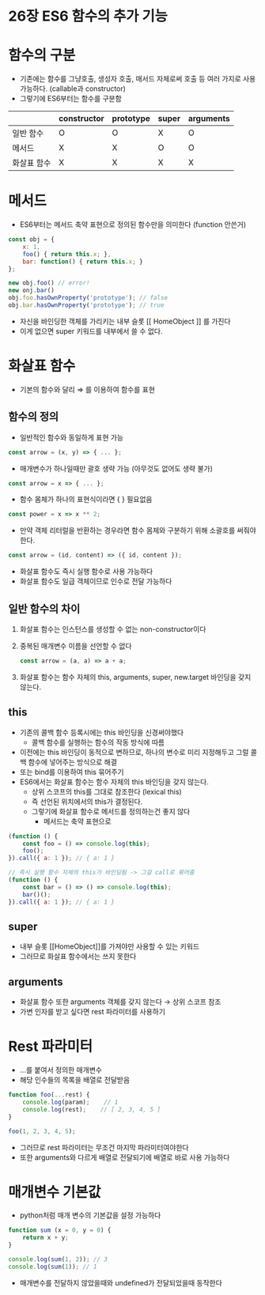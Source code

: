 # 26장 ES6 함수의 추가 기능

# 함수의 구분

- 기존에는 함수를 그냥호출, 생성자 호출, 매서드 자체로써 호출 등 여러 가지로 사용 가능하다. (callable과 constructor)
- 그렇기에 ES6부터는 함수를 구분함

|  | constructor | prototype | super | arguments |
| --- | --- | --- | --- | --- |
| 일반 함수 | O | O | X | O |
| 메서드 | X | X | O | O |
| 화살표 함수 | X | X | X | X |

# 메서드

- ES6부터는 메서드 축약 표현으로 정의된 함수만을 의미한다 (function 안쓴거)

```jsx
const obj = {
	x: 1,
	foo() { return this.x; },
	bar: function() { return this.x; }
};

new obj.foo() // error!
new onj.bar()
obj.foo.hasOwnProperty('prototype'); // false
obj.bar.hasOwnProperty('prototype'); // true
```

- 자신을 바인딩한 객체를 가리키는 내부 슬롯  [[ HomeObject ]] 를 가진다
- 이게 없으면 super 키워드를 내부에서 쓸 수 없다.

# 화살표 함수

- 기본의 함수와 달리 ⇒ 를 이용하여 함수를 표현

## 함수의 정의

- 일반적인 함수와 동일하게 표현 가능

```jsx
const arrow = (x, y) => { ... }; 
```

- 매개변수가 하나일때만 괄호 생략 가능 (아무것도 없어도 생략 불가)

```jsx
const arrow = x => { ... }; 
```

- 함수 몸체가 하나의 표현식이라면 { } 필요없음

```jsx
const power = x => x ** 2;
```

- 만약 객체 리터럴을 반환하는 경우라면 함수 몸체와 구분하기 위해 소괄호를 써줘야 한다.

```jsx
const arrow = (id, content) => ({ id, content });
```

- 화살표 함수도 즉시 실행 함수로 사용 가능하다
- 화살표 함수도 일급 객체이므로 인수로 전달 가능하다

## 일반 함수의 차이

1. 화살표 함수는 인스턴스를 생성할 수 없는 non-constructor이다
2. 중복된 매개변수 이름을 선언할 수 없다
    
    ```jsx
    const arrow = (a, a) => a + a;
    ```
    
3. 화살표 함수는 함수 자체의 this, arguments, super, new.target 바인딩을 갖지 않는다.

## this

- 기존의 콜백 함수 등록시에는 this 바인딩을 신경써야했다
    - 콜백 함수를 실행하는 함수의 작동 방식에 따름
- 이전에는 this 바인딩이 동적으로 변하므로, 하나의 변수로 미리 지정해두고 그럴 콜백 함수에 넣어주는 방식으로 해결
- 또는 bind를 이용하여 this 묶어주기
- ES6에서는 화살표 함수는 함수 자체의 this 바인딩을 갖지 않는다.
    - 상위 스코프의 this를 그대로 참조한다 (lexical this)
    - 즉 선언된 위치에서의 this가 결정된다.
    - 그렇기에 화살표 함수로 메서드를 정의하는건 좋지 않다
        - 메서드는 축약 표현으로

```jsx
(function () {
	const foo = () => console.log(this);
	foo();
}).call({ a: 1 }); // { a: 1 }

// 즉시 실행 함수 자체의 this가 바인딩됨 -> 그걸 call로 묶어줌
(function () {
	const bar = () => () => console.log(this);
	bar()();
}).call({ a: 1 }); // { a: 1 }
```

## super

- 내부 슬롯 [[HomeObject]]를 가져야만 사용할 수 있는 키워드
- 그러므로 화살표 함수에서는 쓰지 못한다

## arguments

- 화살표 함수 또한 arguments 객체를 갖지 않는다 → 상위 스코프 참조
- 가변 인자를 받고 싶다면 rest 파라미터를 사용하기

# Rest 파라미터

- …를 붙여서 정의한 매개변수
- 해당 인수들의 목록을 배열로 전달받음

```jsx
function foo(...rest) {
	console.log(param);    // 1
	console.log(rest);    // [ 2, 3, 4, 5 ]
}

foo(1, 2, 3, 4, 5);
```

- 그러므로 rest 파라미터는 무조건 마지막 파라미터여야한다
- 또한 arguments와 다르게 배열로 전달되기에 배열로 바로 사용 가능하다

# 매개변수 기본값

- python처럼 매개 변수의 기본값을 설정 가능하다

```jsx
function sum (x = 0, y = 0) {
	return x + y;
}

console.log(sum(1, 2)); // 3
console.log(sum(1)); // 1
```

- 매개변수를 전달하지 않았을때와 undefined가 전달되었을때 동작한다